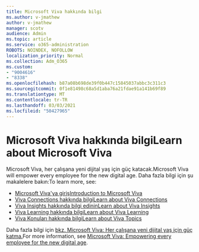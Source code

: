 ```yaml
---
title: Microsoft Viva hakkında bilgi
ms.author: v-jmathew
author: v-jmathew
manager: scotv
audience: Admin
ms.topic: article
ms.service: o365-administration
ROBOTS: NOINDEX, NOFOLLOW
localization_priority: Normal
ms.collection: Adm_O365
ms.custom:
- "9004616"
- "8338"
ms.openlocfilehash: b87a08b698de39f0b447c15845037abbc3c311c3
ms.sourcegitcommit: 0f1e81498c68a5d1aba76a21fdae91a141b69f89
ms.translationtype: MT
ms.contentlocale: tr-TR
ms.lasthandoff: 03/03/2021
ms.locfileid: "50427965"
---
```

# <a name="learn-about-microsoft-viva"></a><span data-ttu-id="b5afd-102">Microsoft Viva hakkında bilgi</span><span class="sxs-lookup"><span data-stu-id="b5afd-102">Learn about Microsoft Viva</span></span>

<span data-ttu-id="b5afd-103">Microsoft Viva, her çalışana yeni dijital yaş için güç katacak.</span><span class="sxs-lookup"><span data-stu-id="b5afd-103">Microsoft Viva will empower every employee for the new digital age.</span></span> <span data-ttu-id="b5afd-104">Daha fazla bilgi için şu makalelere bakın:</span><span class="sxs-lookup"><span data-stu-id="b5afd-104">To learn more, see:</span></span>

- [<span data-ttu-id="b5afd-105">Microsoft Viva'ya giriş</span><span class="sxs-lookup"><span data-stu-id="b5afd-105">Introduction to Microsoft Viva</span></span>](https://www.microsoft.com/microsoft-viva/overview)
- [<span data-ttu-id="b5afd-106">Viva Connections hakkında bilgi</span><span class="sxs-lookup"><span data-stu-id="b5afd-106">Learn about Viva Connections</span></span>](https://aka.ms/VivaConnectionsBlog/)
- [<span data-ttu-id="b5afd-107">Viva Insights hakkında bilgi edinin</span><span class="sxs-lookup"><span data-stu-id="b5afd-107">Learn about Viva Insights</span></span>](https://aka.ms/VivaInsightsBlog)
- [<span data-ttu-id="b5afd-108">Viva Learning hakkında bilgi</span><span class="sxs-lookup"><span data-stu-id="b5afd-108">Learn about Viva Learning</span></span>](https://aka.ms/VivaLearningBlog)
- [<span data-ttu-id="b5afd-109">Viva Konuları hakkında bilgi</span><span class="sxs-lookup"><span data-stu-id="b5afd-109">Learn about Viva Topics</span></span>](https://aka.ms/viva/topics/blog)

<span data-ttu-id="b5afd-110">Daha fazla bilgi için [bkz. Microsoft Viva: Her çalışana yeni dijital yaş için güç katma.](https://www.microsoft.com/microsoft-365/blog/2021/02/04/microsoft-viva-empowering-every-employee-for-the-new-digital-age/)</span><span class="sxs-lookup"><span data-stu-id="b5afd-110">For more information, see [Microsoft Viva: Empowering every employee for the new digital age](https://www.microsoft.com/microsoft-365/blog/2021/02/04/microsoft-viva-empowering-every-employee-for-the-new-digital-age/).</span></span>
